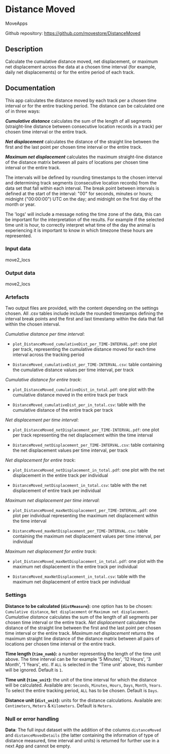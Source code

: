 # Distance Moved

MoveApps

Github repository: <https://github.com/movestore/DistanceMoved>

## Description

Calculate the cumulative distance moved, net displacement, or maximum net displacement across the data at a chosen time interval (for example, daily net displacements) or for the entire period of each track.

## Documentation

This app calculates the distance moved by each track per a chosen time interval or for the entire tracking period. The distance can be calculated one of in three ways:

***Cumulative distance*** calculates the sum of the length of all segments (straight-line distance between consecutive location records in a track) per chosen time interval or the entire track.

***Net displacement*** calculates the distance of the straight line between the first and the last point per chosen time interval or the entire track.

***Maximum net displacement*** calculates the maximum straight-line distance of the distance matrix between all pairs of locations per chosen time interval or the entire track.

The intervals will be defined by rounding timestamps to the chosen interval and determining track segments (consecutive location records) from the data set that fall within each interval. The break point between intervals is defined at the start of the interval: "00" for seconds, minutes or hours; midnight ("00:00:00") UTC on the day; and midnight on the first day of the month or year. 

The 'logs' will include a message noting the time zone of the data, this can be important for the interpretation of the results. For example if the selected time unit is hour, to correctly interpret what time of the day the animal is experiencing it is important to know in which timezone these hours are represented.

### Input data

move2_locs

### Output data

move2_locs

### Artefacts

Two output files are provided, with the content depending on the settings chosen. All .csv tables include include the rounded timestamps defining the interval break points and the first and last timestamp within the data that fall within the chosen interval.

*Cumulative distance per time interval*:

-   `plot_DistanceMoved_cumulativeDist_per_TIME-INTERVAL.pdf`: one plot per track, representing the cumulative distance moved for each time interval across the tracking period

-   `DistanceMoved_cumulativeDist_per_TIME-INTERVAL.csv`: table containing the cumulative distance values per time interval, per track

*Cumulative distance for entire track*:

-   `plot_DistanceMoved_cumulativeDist_in_total.pdf`: one plot with the cumulative distance moved in the entire track per track

-   `DistanceMoved_cumulativeDist_per_in_total.csv`: table with the cumulative distance of the entire track per track

*Net displacement per time interval*:

-   `plot_DistanceMoved_netDisplacement_per_TIME-INTERVAL.pdf`: one plot per track representing the net displacement within the time interval

-   `DistanceMoved_netDisplacement_per_TIME-INTERVAL.csv`: table containing the net displacement values per time interval, per track

*Net displacement for entire track*:

-   `plot_DistanceMoved_netDisplacement_in_total.pdf`: one plot with the net displacement in the entire track per individual

-   `DistanceMoved_netDisplacement_in_total.csv`: table with the net displacement of entire track per individual

*Maximum net displacement per time interval*:

-   `plot_DistanceMoved_maxNetDisplacement_per_TIME-INTERVAL.pdf`: one plot per individual representing the maximum net displacement within the time interval

-   `DistanceMoved_maxNetDisplacement_per_TIME-INTERVAL.csv`: table containing the maximum net displacement values per time interval, per individual

*Maximum net displacement for entire track*:

-   `plot_DistanceMoved_maxNetDisplacement_in_total.pdf`: one plot with the maximum net displacement in the entire track per individual

-   `DistanceMoved_maxNetDisplacement_in_total.csv`: table with the maximum net displacement of entire track per individual

### Settings

**Distance to be calculated (`distMeasure`):** one option has to be chosen: `Cumulative distance`, `Net displacement` or `Maximum net displacement`. *Cumulative distance* calculates the sum of the length of all segments per chosen time interval or the entire track. *Net displacement* calculates the distance of the straight line between the first and the last point per chosen time interval or the entire track. *Maximum net displacement* returns the maximum straight line distance of the distance matrix between all pairs of locations per chosen time interval or the entire track.

**Time length (`time_numb`):** a number representing the length of the time unit above. The time interval can be for example '5 Minutes', '12 Hours', '3 Month', '1 Years', etc. If `ALL` is selected in the 'Time unit' above, this number will be ignored. Default is `1`.

**Time unit (`time_unit`):** the unit of the time interval for which the distance will be calculated. Available are: `Seconds`, `Minutes`, `Hours`, `Days`, `Month`, `Years`. To select the entire tracking period, `ALL` has to be chosen. Default is `Days`.

**Distance unit (`dist_unit`):** units for the distance calculations. Available are: `Centimeters`, `Meters` & `Kilometers`. Default is `Meters`.

### Null or error handling

**Data**: The full input dataset with the addition of the columns `distanceMoved` and `distanceMovedDetails` (the latter containing the information of type of distance measured, time interval and units) is returned for further use in a next App and cannot be empty.
